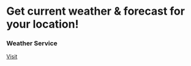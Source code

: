 # Get current weather & forecast for your location!

<h3>Weather Service</h3> <a href="https://sudipta1254.github.io/forecast">Visit</a>
